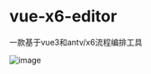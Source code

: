 # vue-x6-editor
一款基于vue3和antv/x6流程编排工具

![image](https://github.com/user-attachments/assets/775f56b6-f168-4dfc-a766-ce5e67ba96c7)

